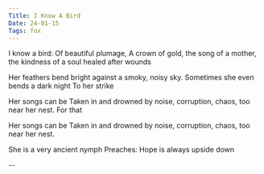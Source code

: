 ```yaml
---
Title: I Know A Bird
Date: 24-01-15
Tags: fox
---
```


I know a bird:
Of beautiful plumage,
A crown of gold,
the song of a mother,
the kindness of a soul
healed after wounds

Her feathers bend bright
against a smoky, noisy sky.
Sometimes she even
bends a dark night
To her strike

Her songs can be 
Taken in and drowned by
noise, corruption, chaos,
too near her nest.
For that

Her songs can be 
Taken in and drowned by
noise, corruption, chaos,
too near her nest.

She is a very ancient nymph
Preaches: Hope is always upside down

 

--
    